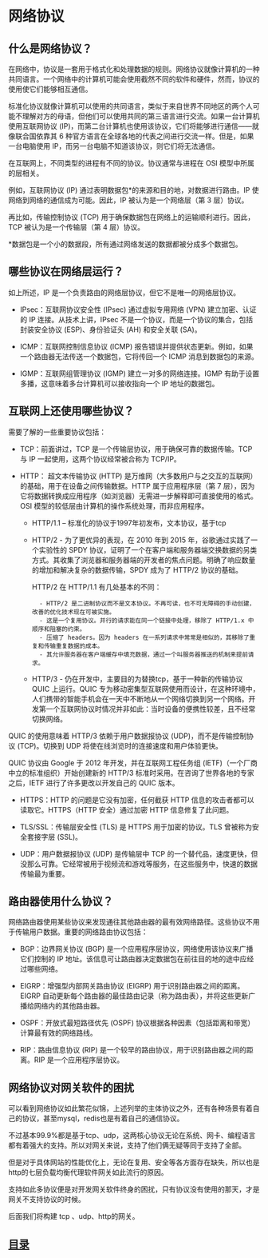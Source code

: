 # 网络协议

## 什么是网络协议？
在网络中，协议是一套用于格式化和处理数据的规则。网络协议就像计算机的一种共同语言。一个网络中的计算机可能会使用截然不同的软件和硬件，然而，协议的使用使它们能够相互通信。

标准化协议就像计算机可以使用的共同语言，类似于来自世界不同地区的两个人可能不理解对方的母语，但他们可以使用共同的第三语言进行交流。如果一台计算机使用互联网协议 (IP)，而第二台计算机也使用该协议，它们将能够进行通信——就像联合国依靠其 6 种官方语言在全球各地的代表之间进行交流一样。但是，如果一台电脑使用 IP，而另一台电脑不知道该协议，则它们将无法通信。

在互联网上，不同类型的进程有不同的协议。协议通常与进程在 OSI 模型中所属的层相关。

例如，互联网协议 (IP) 通过表明数据包*的来源和目的地，对数据进行路由。IP 使网络到网络的通信成为可能。因此，IP 被认为是一个网络层（第 3 层）协议。

再比如，传输控制协议 (TCP) 用于确保数据包在网络上的运输顺利进行。因此，TCP 被认为是一个传输层（第 4 层）协议。

*数据包是一个小的数据段，所有通过网络发送的数据都被分成多个数据包。

## 哪些协议在网络层运行？
如上所述，IP 是一个负责路由的网络层协议，但它不是唯一的网络层协议。

- IPsec：互联网协议安全性 (IPsec) 通过虚拟专用网络 (VPN) 建立加密、认证的 IP 连接。从技术上讲，IPsec 不是一个协议，而是一个协议的集合，包括封装安全协议 (ESP)、身份验证头 (AH) 和安全关联 (SA)。

- ICMP：互联网控制信息协议 (ICMP) 报告错误并提供状态更新。例如，如果一个路由器无法传送一个数据包，它将传回一个 ICMP 消息到数据包的来源。

- IGMP：互联网组管理协议 (IGMP) 建立一对多的网络连接。IGMP 有助于设置多播，这意味着多台计算机可以接收指向一个 IP 地址的数据包。

## 互联网上还使用哪些协议？
需要了解的一些重要协议包括：

- TCP：前面讲过，TCP 是一个传输层协议，用于确保可靠的数据传输。TCP 与 IP 一起使用，这两个协议经常被合称为 TCP/IP。

- HTTP： 超文本传输协议 (HTTP) 是万维网（大多数用户与之交互的互联网）的基础，用于在设备之间传输数据。HTTP 属于应用程序层（第 7 层），因为它将数据转换成应用程序（如浏览器）无需进一步解释即可直接使用的格式。OSI 模型的较低层由计算机的操作系统处理，而非应用程序。

    - HTTP/1.1 – 标准化的协议于1997年初发布，文本协议，基于tcp
    - HTTP/2 - 为了更优异的表现，在 2010 年到 2015 年，谷歌通过实践了一个实验性的 SPDY 协议，证明了一个在客户端和服务器端交换数据的另类方式。其收集了浏览器和服务器端的开发者的焦点问题。明确了响应数量的增加和解决复杂的数据传输，SPDY 成为了 HTTP/2 协议的基础。
  
        HTTP/2 在 HTTP/1.1 有几处基本的不同：

            - HTTP/2 是二进制协议而不是文本协议。不再可读，也不可无障碍的手动创建，改善的优化技术现在可被实施。
            - 这是一个复用协议。并行的请求能在同一个链接中处理，移除了 HTTP/1.x 中顺序和阻塞的约束。
            - 压缩了 headers。因为 headers 在一系列请求中常常是相似的，其移除了重复和传输重复数据的成本。
            - 其允许服务器在客户端缓存中填充数据，通过一个叫服务器推送的机制来提前请求。
    - HTTP/3 - 仍在开发中，主要目的为替换tcp，基于一种新的传输协议 QUIC 上运行。QUIC 专为移动密集型互联网使用而设计，在这种环境中，人们携带的智能手机会在一天中不断地从一个网络切换到另一个网络。开发第一个互联网协议时情况并非如此：当时设备的便携性较差，且不经常切换网络。

QUIC 的使用意味着 HTTP/3 依赖于用户数据报协议 (UDP)，而不是传输控制协议 (TCP)。切换到 UDP 将使在线浏览时的连接速度和用户体验更快。

QUIC 协议由 Google 于 2012 年开发，并在互联网工程任务组 (IETF)（一个厂商中立的标准组织）开始创建新的 HTTP/3 标准时采用。在咨询了世界各地的专家之后，IETF 进行了许多更改以开发自己的 QUIC 版本。

- HTTPS：HTTP 的问题是它没有加密，任何截获 HTTP 信息的攻击者都可以读取它。HTTPS（HTTP 安全）通过加密 HTTP 信息修复了此问题。

- TLS/SSL：传输层安全性 (TLS) 是 HTTPS 用于加密的协议。TLS 曾被称为安全套接字层 (SSL)。

- UDP：用户数据报协议 (UDP) 是传输层中 TCP 的一个替代品，速度更快，但没那么可靠。它经常被用于视频流和游戏等服务，在这些服务中，快速的数据传输最为重要。

## 路由器使用什么协议？
网络路由器使用某些协议来发现通往其他路由器的最有效网络路径。这些协议不用于传输用户数据。重要的网络路由协议包括：

- BGP：边界网关协议 (BGP) 是一个应用程序层协议，网络使用该协议来广播它们控制的 IP 地址。该信息可让路由器决定数据包在前往目的地的途中应经过哪些网络。

- EIGRP：增强型内部网关路由协议 (EIGRP) 用于识别路由器之间的距离。EIGRP 自动更新每个路由器的最佳路由记录（称为路由表），并将这些更新广播给网络内的其他路由器。

- OSPF：开放式最短路径优先 (OSPF) 协议根据各种因素（包括距离和带宽）计算最有效的网络路线。

- RIP：路由信息协议 (RIP) 是一个较早的路由协议，用于识别路由器之间的距离。RIP 是一个应用程序层协议。

## 网络协议对网关软件的困扰

可以看到网络协议如此繁花似锦，上述列举的主体协议之外，还有各种场景有着自己的协议，甚至mysql，redis也是有着自己的通信协议。

不过基本99.9%都是基于tcp、udp，这两核心协议无论在系统、网卡、编程语言都有着强大的支持。所以对网关来说，支持了他们俩无疑等同于支持了全部。

但是对于具体网站的性能优化上，无论在复用、安全等各方面存在缺失，所以也是http的七层负载均衡代理软件网关如此流行的原因。

支持如此多协议便是对开发网关软件终身的困扰，只有协议没有使用的那天，才是网关不支持协议的时候。

后面我们将构建 tcp 、udp、http的网关。


## [目录](https://fs7744.github.io/nature/)